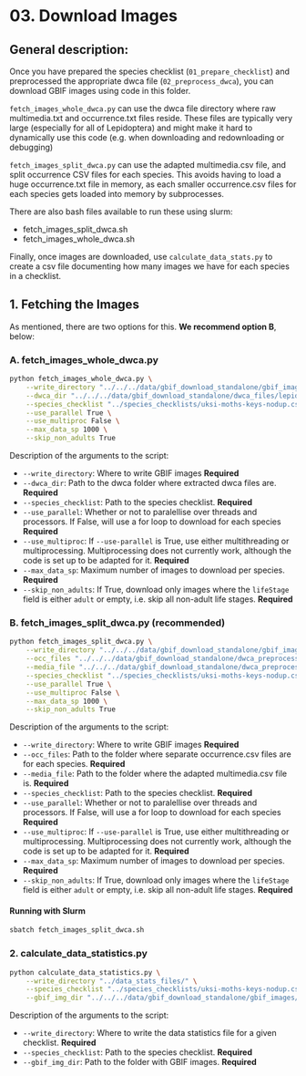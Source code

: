 # 03. Download Images

## General description:

Once you have prepared the species checklist (`01_prepare_checklist`) and preprocessed the appropriate dwca file (`02_preprocess_dwca`), you can download GBIF images using code in this folder.

`fetch_images_whole_dwca.py` can use the dwca file directory where raw multimedia.txt and occurrence.txt files reside. These files are typically very large (especially for all of Lepidoptera) and might make it hard to dynamically use this code (e.g. when downloading and redownloading or debugging)

`fetch_images_split_dwca.py` can use the adapted multimedia.csv file, and split occurrence CSV files for each species. This avoids having to load a huge occurrence.txt file in memory, as each smaller occurrence.csv files for each species gets loaded into memory by subprocesses.

There are also bash files available to run these using slurm:
- fetch_images_split_dwca.sh
- fetch_images_whole_dwca.sh

Finally, once images are downloaded, use `calculate_data_stats.py` to create a csv file documenting how many images we have for each species in a checklist.

## 1. Fetching the Images

As mentioned, there are two options for this. **We recommend option B**, below:

### A. fetch_images_whole_dwca.py

```bash
python fetch_images_whole_dwca.py \
    --write_directory "../../../data/gbif_download_standalone/gbif_images/" \
    --dwca_dir "../../../data/gbif_download_standalone/dwca_files/lepidoptera_20231018" \
    --species_checklist "../species_checklists/uksi-moths-keys-nodup.csv" \
    --use_parallel True \
    --use_multiproc False \
    --max_data_sp 1000 \
    --skip_non_adults True
```

Description of the arguments to the script:

* `--write_directory`: Where to write GBIF images **Required**
* `--dwca_dir`: Path to the dwca folder where extracted dwca files are. **Required**
* `--species_checklist`: Path to the species checklist. **Required**
* `--use_parallel`: Whether or not to paralellise over threads and processors. If False, will use a for loop to download for each species **Required**
* `--use_multiproc`: If `--use-parallel` is True, use either multithreading or multiprocessing. Multiprocessing does not currently work, although the code is set up to be adapted for it. **Required**
* `--max_data_sp`: Maximum number of images to download per species. **Required**
* `--skip_non_adults`: If True, download only images where the `lifeStage` field is either `adult` or empty, i.e. skip all non-adult life stages. **Required**

### B. fetch_images_split_dwca.py (recommended)

```bash
python fetch_images_split_dwca.py \
    --write_directory "../../../data/gbif_download_standalone/gbif_images/" \
    --occ_files "../../../data/gbif_download_standalone/dwca_preprocessed/occurrence_dataframes_20231018/" \
    --media_file "../../../data/gbif_download_standalone/dwca_preprocessed/multimedia_lepidoptera_20231018.csv" \
    --species_checklist "../species_checklists/uksi-moths-keys-nodup.csv" \
    --use_parallel True \
    --use_multiproc False \
    --max_data_sp 1000 \
    --skip_non_adults True
```

Description of the arguments to the script:

* `--write_directory`: Where to write GBIF images **Required**
* `--occ_files`: Path to the folder where separate occurrence.csv files are for each species. **Required**
* `--media_file`: Path to the folder where the adapted multimedia.csv file is. **Required**
* `--species_checklist`: Path to the species checklist. **Required**
* `--use_parallel`: Whether or not to paralellise over threads and processors. If False, will use a for loop to download for each species **Required**
* `--use_multiproc`: If `--use-parallel` is True, use either multithreading or multiprocessing. Multiprocessing does not currently work, although the code is set up to be adapted for it. **Required**
* `--max_data_sp`: Maximum number of images to download per species. **Required**
* `--skip_non_adults`: If True, download only images where the `lifeStage` field is either `adult` or empty, i.e. skip all non-adult life stages. **Required**

#### Running with Slurm

```bash
sbatch fetch_images_split_dwca.sh
```

### 2. calculate_data_statistics.py

```bash
python calculate_data_statistics.py \
    --write_directory "../data_stats_files/" \
    --species_checklist "../species_checklists/uksi-moths-keys-nodup.csv" \
    --gbif_img_dir "../../../data/gbif_download_standalone/gbif_images/"
```

Description of the arguments to the script:
* `--write_directory`: Where to write the data statistics file for a given checklist. **Required**
* `--species_checklist`: Path to the species checklist. **Required**
* `--gbif_img_dir`: Path to the folder with GBIF images. **Required**
